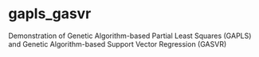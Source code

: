 # gapls_gasvr
Demonstration of Genetic Algorithm-based Partial Least Squares (GAPLS) and Genetic Algorithm-based Support Vector Regression (GASVR)
